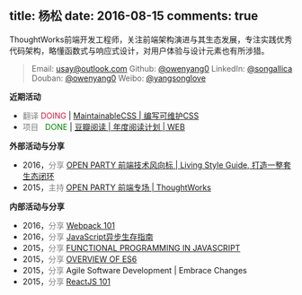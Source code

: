 title: 杨松
date: 2016-08-15
comments: true
---
ThoughtWorks前端开发工程师，关注前端架构演进与其生态发展，专注实践优秀代码架构，略懂函数式与响应式设计，对用户体验与设计元素也有所涉猎。

> <i class="fa fa-envelope"></i> Email: [usay@outlook.com](mailto:usay@outlook.com)
<i class="fa fa-github-square" aria-hidden="true"></i> Github: [@owenyang0](http://github.com/owenyang0)
<i class="fa fa-linkedin-square" aria-hidden="true"></i> LinkedIn: [@songallica](https://cn.linkedin.com/in/songallica)
<i class="fa fa-book" aria-hidden="true"></i> Douban: [@owenyang0](https://www.douban.com/people/owenyang0)
<i class="fa fa-weibo" aria-hidden="true"></i> Weibo: [@yangsonglove](http://weibo.com/yangsonglove)

**近期活动**
- <span style="color: gray;">翻译</span> <span style="color: Crimson;">DOING</span> | [MaintainableCSS | 编写可维护CSS](http://owenyang0.github.io/maintainablecss-cn/)
- <span style="color: gray;">项目</span> <span style="color: green;">&nbsp;&nbsp;DONE</span> | [豆瓣阅读 | 年度阅读计划 | WEB](http://owenyang0.github.io/book-worm/)

**外部活动与分享**
- 2016，<span style="color: gray;">分享</span> [OPEN PARTY 前端技术风向标 | Living Style Guide, 打造一整套生态闭环](https://mp.weixin.qq.com/s?__biz=MjM5MjY3OTgwMA==&mid=2652453443&idx=1&sn=d490b205d142384a26565112804a88d1&scene=1&srcid=0526WDsRW22QtRreTyF5xNBR&key=305bc10ec50ec19b5c0fbdbf546ae6be979c00c827f24fb8cf9676fa1cb1fc8cb6f2c74626f4b66f0a68d05e0d0903e6&ascene=0&uin=OTQxMzcxNTYw)
- 2015，<span style="color: gray;">主持</span> [OPEN PARTY 前端专场 | ThoughtWorks](https://mp.weixin.qq.com/s?__biz=MjM5MjY3OTgwMA==&mid=209173393&idx=3&sn=649dac0dc2e8a5f50297c50a93b27de2)

**内部活动与分享**
- 2016，<span style="color: gray;">分享</span> [Webpack 101](http://www.slideshare.net/SongYANG4/webpack101)
- 2016，<span style="color: gray;">分享</span> [JavaScript异步生存指南](http://slides.com/owenyang0/async#/)
- 2015，<span style="color: gray;">分享</span> [FUNCTIONAL PROGRAMMING IN JAVASCRIPT](http://owenyang0.github.io/2015/04/12/functional-programming-in-javascript)
- 2015，<span style="color: gray;">分享</span> [OVERVIEW OF ES6](http://owenyang0.github.io/2015/05/31/Overview-of-ES6)
- 2015，<span style="color: gray;">分享</span> Agile Software Development | Embrace Changes
- 2015，<span style="color: gray;">分享</span> [ReactJS 101](http://www.slideshare.net/SongYANG4/react-js101)

